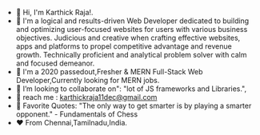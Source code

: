 - 👋 Hi, I'm Karthick Raja!.
- 👀 I'm a logical and results-driven Web Developer dedicated to building and optimizing user-focused websites for users with various business objectives. Judicious and               creative when crafting effective websites, apps and platforms to propel competitive advantage and revenue growth. Technically proficient and analytical problem solver           with calm and focused demeanor.
- 🌱 I'm a 2020 passedout,Fresher & MERN Full-Stack Web Developer,Currently looking for MERN jobs.
- 👯 I’m looking to collaborate on": "lot of JS frameworks and Libraries.",
- 💬 reach me : karthickraja11dec@gmail.com
- 🧘 Favorite Quotes:
         "The only way to get smarter is by playing a smarter opponent." - Fundamentals of Chess
- ❤️ From Chennai,Tamilnadu,India.

<!---
Karthick11dec/Karthick11dec is a ✨ special ✨ repository because its `README.md` (this file) appears on your GitHub profile.
You can click the Preview link to take a look at your changes.
--->
